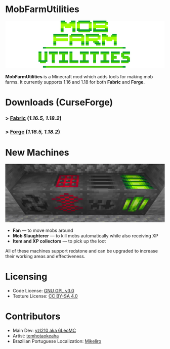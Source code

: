 
# MobFarmUtilities
![Centered logo](/images/logo_centered.png)
<br>
<br>
**MobFarmUtilities** is a Minecraft mod which adds tools for making mob farms. It currently supports 1.16 and 1.18 for both **Fabric** and **Forge**.
# Downloads (CurseForge)
### > [Fabric](https://www.curseforge.com/minecraft/mc-mods/mob-farm-helpers-fabric/files) (*1.16.5, 1.18.2*)
### >  [Forge](https://www.curseforge.com/minecraft/mc-mods/mob-farm-helpers-forge/files) (*1.16.5, 1.18.2*)

# New Machines
![Machines](/images/machines.png)
- **Fan** — to move mobs around
- **Mob Slaughterer** — to kill mobs automatically while also receiving XP
- **Item and XP collectors** — to pick up the loot

All of these machines support redstone and can be upgraded to increase their working areas and effectiveness.


# Licensing
- Code License: [GNU GPL v3.0](https://www.gnu.org/licenses/gpl-3.0.en.html)
- Texture License: [CC BY-SA 4.0](https://creativecommons.org/licenses/by-sa/4.0/)

# Contributors
- Main Dev: [yzl210 aka 6LeoMC](https://github.com/yzl210)
- Artist: [temhotaokeaha](https://github.com/temhotaokeaha)
- Brazilian Portuguese Localization: [Mikeliro](https://github.com/Mikeliro)
